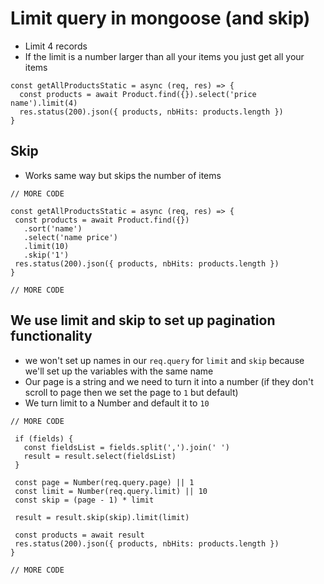 # Limit query in mongoose (and skip)
* Limit 4 records
* If the limit is a number larger than all your items you just get all your items

```
const getAllProductsStatic = async (req, res) => {
  const products = await Product.find({}).select('price name').limit(4)
  res.status(200).json({ products, nbHits: products.length })
}
```

## Skip
* Works same way but skips the number of items

 ```
// MORE CODE

const getAllProductsStatic = async (req, res) => {
  const products = await Product.find({})
    .sort('name')
    .select('name price')
    .limit(10)
    .skip('1')
  res.status(200).json({ products, nbHits: products.length })
}

// MORE CODE
```

## We use limit and skip to set up pagination functionality
* we won't set up names in our `req.query` for `limit` and `skip` because we'll set up the variables with the same name
* Our page is a string and we need to turn it into a number (if they don't scroll to page then we set the page to `1` but default)
* We turn limit to a Number and default it to `10`

 ```
// MORE CODE

  if (fields) {
    const fieldsList = fields.split(',').join(' ')
    result = result.select(fieldsList)
  }

  const page = Number(req.query.page) || 1
  const limit = Number(req.query.limit) || 10
  const skip = (page - 1) * limit

  result = result.skip(skip).limit(limit)

  const products = await result
  res.status(200).json({ products, nbHits: products.length })
}

// MORE CODE
```


